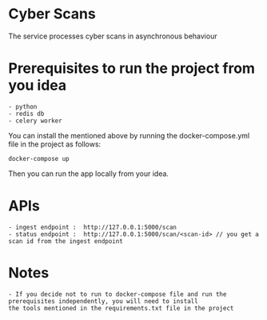 # Cyber Scans

The service processes cyber scans in asynchronous behaviour 

# Prerequisites to run the project from you idea
    - python
    - redis db
    - celery worker

You can install the mentioned above by running the docker-compose.yml file in the project as follows: 
 
    docker-compose up

Then you can run the app locally from your idea.

# APIs 
    - ingest endpoint :  http://127.0.0.1:5000/scan
    - status endpoint :  http://127.0.0.1:5000/scan/<scan-id> // you get a scan id from the ingest endpoint


# Notes 

    - If you decide not to run to docker-compose file and run the prerequisites independently, you will need to install
    the tools mentioned in the requirements.txt file in the project